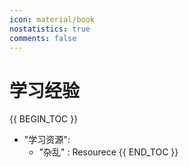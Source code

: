 ```yaml
---
icon: material/book
nostatistics: true
comments: false
---
```


# 学习经验

    
{{ BEGIN_TOC }}

- "学习资源":
    - "杂乱" : Resourece
{{ END_TOC }}